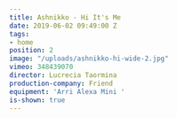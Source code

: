 ```yaml
---
title: Ashnikko - Hi It's Me
date: 2019-06-02 09:49:00 Z
tags:
- home
position: 2
image: "/uploads/ashnikko-hi-wide-2.jpg"
vimeo: 348439070
director: Lucrecia Taormina
production-company: Friend
equipment: 'Arri Alexa Mini '
is-shown: true
---
```


